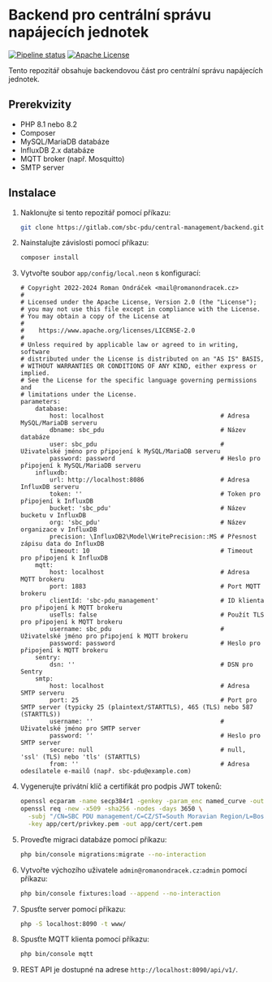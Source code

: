 # Backend pro centrální správu napájecích jednotek

[![Pipeline status](https://gitlab.com/sbc-pdu/central-management/backend/badges/master/pipeline.svg)](https://gitlab.com/sbc-pdu/central-management/backend/-/commits/master)
[![Apache License](https://img.shields.io/badge/license-Apache2-blue.svg)](LICENSE)

Tento repozitář obsahuje backendovou část pro centrální správu napájecích jednotek.

## Prerekvizity

- PHP 8.1 nebo 8.2
- Composer
- MySQL/MariaDB databáze
- InfluxDB 2.x databáze
- MQTT broker (např. Mosquitto)
- SMTP server

## Instalace

1. Naklonujte si tento repozitář pomocí příkazu:
	```bash
	git clone https://gitlab.com/sbc-pdu/central-management/backend.git
	```
2. Nainstalujte závislosti pomocí příkazu:
	```bash
	composer install
	```
3. Vytvořte soubor `app/config/local.neon` s konfigurací:
	```neon
	# Copyright 2022-2024 Roman Ondráček <mail@romanondracek.cz>
	#
	# Licensed under the Apache License, Version 2.0 (the "License");
	# you may not use this file except in compliance with the License.
	# You may obtain a copy of the License at
	#
	#    https://www.apache.org/licenses/LICENSE-2.0
	#
	# Unless required by applicable law or agreed to in writing, software
	# distributed under the License is distributed on an "AS IS" BASIS,
	# WITHOUT WARRANTIES OR CONDITIONS OF ANY KIND, either express or implied.
	# See the License for the specific language governing permissions and
	# limitations under the License.
	parameters:
		database:
			host: localhost                                # Adresa MySQL/MariaDB serveru
			dbname: sbc_pdu                                # Název databáze
			user: sbc_pdu                                  # Uživatelské jméno pro připojení k MySQL/MariaDB serveru
			password: password                             # Heslo pro připojení k MySQL/MariaDB serveru
		influxdb:
			url: http://localhost:8086                     # Adresa InfluxDB serveru
			token: ''                                      # Token pro připojení k InfluxDB
			bucket: 'sbc_pdu'                              # Název bucketu v InfluxDB
			org: 'sbc_pdu'                                 # Název organizace v InfluxDB
			precision: \InfluxDB2\Model\WritePrecision::MS # Přesnost zápisu data do InfluxDB
			timeout: 10                                    # Timeout pro připojení k InfluxDB
		mqtt:
			host: localhost                                # Adresa MQTT brokeru
			port: 1883                                     # Port MQTT brokeru
			clientId: 'sbc-pdu_management'                 # ID klienta pro připojení k MQTT brokeru
			useTls: false                                  # Použít TLS pro připojení k MQTT brokeru
			username: sbc_pdu                              # Uživatelské jméno pro připojení k MQTT brokeru
			password: password                             # Heslo pro připojení k MQTT brokeru
		sentry:
			dsn: ''                                        # DSN pro Sentry
		smtp:
			host: localhost                                # Adresa SMTP serveru
			port: 25                                       # Port pro SMTP server (typicky 25 (plaintext/STARTTLS), 465 (TLS) nebo 587 (STARTTLS))
			username: ''                                   # Uživatelské jméno pro SMTP server
			password: ''                                   # Heslo pro SMTP server
			secure: null                                   # null, 'ssl' (TLS) nebo 'tls' (STARTTLS)
			from: ''                                       # Adresa odesílatele e-mailů (např. sbc-pdu@example.com)
	```
4. Vygenerujte privátní klíč a certifikát pro podpis JWT tokenů:
	```bash
	openssl ecparam -name secp384r1 -genkey -param_enc named_curve -out app/cert/privkey.pem
	openssl req -new -x509 -sha256 -nodes -days 3650 \
      -subj "/CN=SBC PDU management/C=CZ/ST=South Moravian Region/L=Boskovice/O=Roman Ondráček" \
      -key app/cert/privkey.pem -out app/cert/cert.pem
    ```
5. Proveďte migraci databáze pomocí příkazu:
	```bash
	php bin/console migrations:migrate --no-interaction
	```
6. Vytvořte výchozího uživatele `admin@romanondracek.cz`:`admin` pomocí příkazu:
	```bash
	php bin/console fixtures:load --append --no-interaction
	```
7. Spusťte server pomocí příkazu:
	```bash
	php -S localhost:8090 -t www/
	```
8. Spusťte MQTT klienta pomocí příkazu:
	```bash
	php bin/console mqtt
	```
9. REST API je dostupné na adrese `http://localhost:8090/api/v1/`.
